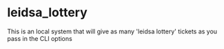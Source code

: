 # leidsa_lottery
This is an local system that will give as many 'leidsa lottery' tickets as you pass in the CLI options
